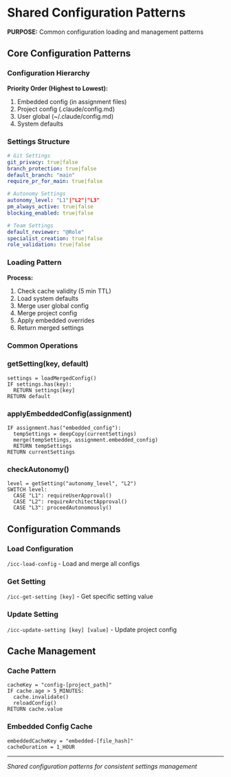# Shared Configuration Patterns

**PURPOSE:** Common configuration loading and management patterns

## Core Configuration Patterns

### Configuration Hierarchy
**Priority Order (Highest to Lowest):**
1. Embedded config (in assignment files)
2. Project config (.claude/config.md)
3. User global (~/.claude/config.md)
4. System defaults

### Settings Structure
```yaml
# Git Settings
git_privacy: true|false
branch_protection: true|false
default_branch: "main"
require_pr_for_main: true|false

# Autonomy Settings
autonomy_level: "L1"|"L2"|"L3"
pm_always_active: true|false
blocking_enabled: true|false

# Team Settings
default_reviewer: "@Role"
specialist_creation: true|false
role_validation: true|false
```

### Loading Pattern
**Process:**
1. Check cache validity (5 min TTL)
2. Load system defaults
3. Merge user global config
4. Merge project config
5. Apply embedded overrides
6. Return merged settings

### Common Operations

### getSetting(key, default)
```
settings = loadMergedConfig()
IF settings.has(key):
  RETURN settings[key]
RETURN default
```

### applyEmbeddedConfig(assignment)
```
IF assignment.has("embedded_config"):
  tempSettings = deepCopy(currentSettings)
  merge(tempSettings, assignment.embedded_config)
  RETURN tempSettings
RETURN currentSettings
```

### checkAutonomy()
```
level = getSetting("autonomy_level", "L2")
SWITCH level:
  CASE "L1": requireUserApproval()
  CASE "L2": requireArchitectApproval()
  CASE "L3": proceedAutonomously()
```

## Configuration Commands

### Load Configuration
`/icc-load-config` - Load and merge all configs

### Get Setting
`/icc-get-setting [key]` - Get specific setting value

### Update Setting
`/icc-update-setting [key] [value]` - Update project config

## Cache Management

### Cache Pattern
```
cacheKey = "config-[project_path]"
IF cache.age > 5_MINUTES:
  cache.invalidate()
  reloadConfig()
RETURN cache.value
```

### Embedded Config Cache
```
embeddedCacheKey = "embedded-[file_hash]"
cacheDuration = 1_HOUR
```

---
*Shared configuration patterns for consistent settings management*
